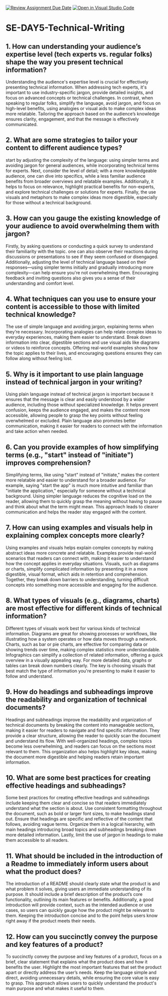 [![Review Assignment Due Date](https://classroom.github.com/assets/deadline-readme-button-22041afd0340ce965d47ae6ef1cefeee28c7c493a6346c4f15d667ab976d596c.svg)](https://classroom.github.com/a/zsAR-pyY)
[![Open in Visual Studio Code](https://classroom.github.com/assets/open-in-vscode-2e0aaae1b6195c2367325f4f02e2d04e9abb55f0b24a779b69b11b9e10269abc.svg)](https://classroom.github.com/online_ide?assignment_repo_id=18457571&assignment_repo_type=AssignmentRepo)
# SE-DAY5-Technical-Writing
## 1. How can understanding your audience’s expertise level (tech experts vs. regular folks) shape the way you present technical information?
Understanding the audience's expertise level is crucial for effectively presenting technical information. When addressing tech experts, it's important to use industry-specific jargon, provide detailed insights, and focus on advanced concepts or technical challenges. In contrast, when speaking to regular folks, simplify the language, avoid jargon, and focus on high-level benefits, using analogies or visual aids to make complex ideas more relatable. Tailoring the approach based on the audience’s knowledge ensures clarity, engagement, and that the message is effectively communicated.

## 2. What are some strategies to tailor your content to different audience types?
start by adjusting the complexity of the language: using simpler terms and avoiding jargon for general audiences, while incorporating technical terms for experts. Next, consider the level of detail; with a more knowledgeable audience, one can dive into specifics, while a less familiar audience benefits from broader overviews and relatable examples. Additionally, it helps to focus on relevance, highlight practical benefits for non-experts, and explore technical challenges or solutions for experts. Finally, the use visuals and metaphors to make complex ideas more digestible, especially for those without a technical background.

## 3. How can you gauge the existing knowledge of your audience to avoid overwhelming them with jargon?
Firstly, by asking questions or conducting a quick survey to understand their familiarity with the topic. one can also observe their reactions during discussions or presentations to see if they seem confused or disengaged. Additionally, adjusting the level of technical language based on their responses—using simpler terms initially and gradually introducing more complexity—can help ensure you're not overwhelming them. Encouraging feedback and inviting questions also gives you a sense of their understanding and comfort level.

## 4. What techniques can you use to ensure your content is accessible to those with limited technical knowledge?
The use of simple language and avoiding jargon, explaining terms when they’re necessary. Incorporating analogies can help relate complex ideas to everyday experiences, making them easier to understand. Break down information into clear, digestible sections and use visual aids like diagrams or videos to reinforce concepts. Offering real-world examples shows how the topic applies to their lives, and encouraging questions ensures they can follow along without feeling lost.

## 5. Why is it important to use plain language instead of technical jargon in your writing?
Using plain language instead of technical jargon is important because it ensures that the message is clear and easily understood by a wider audience, including those without specialized knowledge. It helps prevent confusion, keeps the audience engaged, and makes the content more accessible, allowing people to grasp the key points without feeling overwhelmed or excluded. Plain language also promotes better communication, making it easier for readers to connect with the information and take action when needed.

## 6. Can you provide examples of how simplifying terms (e.g., "start" instead of "initiate") improves comprehension?
Simplifying terms, like using "start" instead of "initiate," makes the content more relatable and easier to understand for a broader audience. For example, saying "start the app" is much more intuitive and familiar than "initiate the application," especially for someone without a technical background. Using simpler language reduces the cognitive load on the reader, allowing them to quickly grasp the meaning without having to pause and think about what the term might mean. This approach leads to clearer communication and helps the reader stay engaged with the content.

## 7. How can using examples and visuals help in explaining complex concepts more clearly?
Using examples and visuals helps explain complex concepts by making abstract ideas more concrete and relatable. Examples provide real-world scenarios that readers can connect with, making it easier to understand how the concept applies in everyday situations. Visuals, such as diagrams or charts, simplify complicated information by presenting it in a more digestible, visual format, which aids in retention and comprehension. Together, they break down barriers to understanding, turning difficult concepts into something more accessible and engaging for the audience.

## 8. What types of visuals (e.g., diagrams, charts) are most effective for different kinds of technical information?
Different types of visuals work best for various kinds of technical information. Diagrams are great for showing processes or workflows, like illustrating how a system operates or how data moves through a network. Charts, such as bar or pie charts, are effective for comparing data or showing trends over time, making complex statistics more understandable. Infographics can simplify a collection of related information, offering a quick overview in a visually appealing way. For more detailed data, graphs or tables can break down numbers clearly. The key is choosing visuals that best match the type of information you're presenting to make it easier to follow and understand.

## 9. How do headings and subheadings improve the readability and organization of technical documents?
Headings and subheadings improve the readability and organization of technical documents by breaking the content into manageable sections, making it easier for readers to navigate and find specific information. They provide a clear structure, allowing the reader to quickly scan the document and understand its flow. With well-organized headings, complex topics become less overwhelming, and readers can focus on the sections most relevant to them. This organization also helps highlight key ideas, making the document more digestible and helping readers retain important information.

## 10. What are some best practices for creating effective headings and subheadings?
Some best practices for creating effective headings and subheadings include keeping them clear and concise so that readers immediately understand what the section is about. Use consistent formatting throughout the document, such as bold or larger font sizes, to make headings stand out. Ensure that headings are specific and reflective of the content that follows, avoiding vague terms. Organize them in a logical hierarchy, with main headings introducing broad topics and subheadings breaking down more detailed information. Lastly, limit the use of jargon in headings to make them accessible to all readers.

## 11. What should be included in the introduction of a Readme to immediately inform users about what the product does?
The introduction of a README should clearly state what the product is and what problem it solves, giving users an immediate understanding of its purpose. It should include a brief description of the product’s core functionality, outlining its main features or benefits. Additionally, a good introduction will provide context, such as the intended audience or use cases, so users can quickly gauge how the product might be relevant to them. Keeping the introduction concise and to the point helps users know right away if the product meets their needs.

## 12. How can you succinctly convey the purpose and key features of a product?
To succinctly convey the purpose and key features of a product, focus on a brief, clear statement that explains what the product does and how it benefits the user. Highlight the most important features that set the product apart or directly address the user’s needs. Keep the language simple and direct, avoiding unnecessary details, while ensuring the core value is easy to grasp. This approach allows users to quickly understand the product's main purpose and what makes it useful to them.
